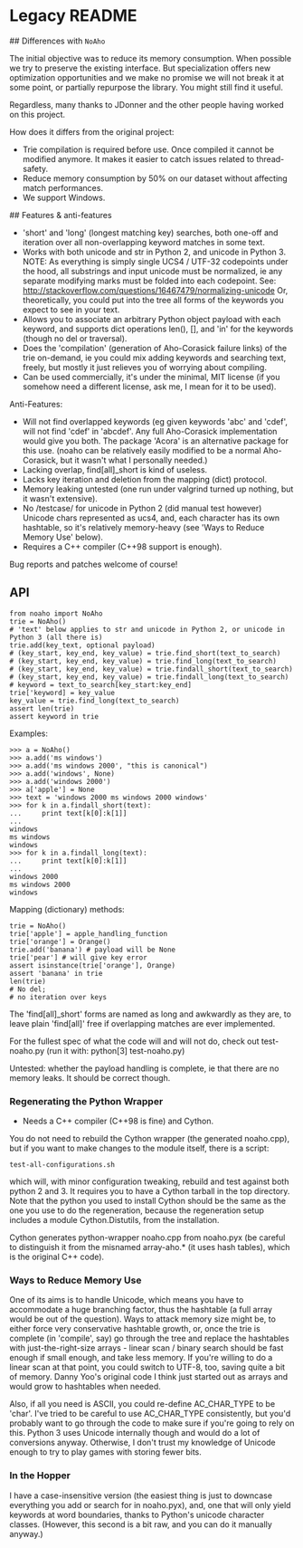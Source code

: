 # Legacy README


## Differences with `NoAho`

The initial objective was to reduce its memory consumption. When possible we
try to preserve the existing interface. But specialization offers new
optimization opportunities and we make no promise we will not break it at some
point, or partially repurpose the library. You might still find it useful.

Regardless, many thanks to JDonner and the other people having worked on this
project.

How does it differs from the original project:

- Trie compilation is required before use. Once compiled it cannot be modified
  anymore. It makes it easier to catch issues related to thread-safety.
- Reduce memory consumption by 50% on our dataset without affecting match
  performances.
- We support Windows.


## Features & anti-features

- 'short' and 'long' (longest matching key) searches, both one-off and
  iteration over all non-overlapping keyword matches in some text.
- Works with both unicode and str in Python 2, and unicode in Python 3.  NOTE:
  As everything is simply single UCS4 / UTF-32 codepoints under the hood, all
  substrings and input unicode must be normalized, ie any separate modifying
  marks must be folded into each codepoint. See:
     http://stackoverflow.com/questions/16467479/normalizing-unicode
  Or, theoretically, you could put into the tree all forms of the
  keywords you expect to see in your text.
- Allows you to associate an arbitrary Python object payload with each
  keyword, and supports dict operations len(), [], and 'in' for the
  keywords (though no del or traversal).
- Does the 'compilation' (generation of Aho-Corasick failure links) of
  the trie on-demand, ie you could mix adding keywords and searching
  text, freely, but mostly it just relieves you of worrying about
  compiling.
- Can be used commercially, it's under the minimal, MIT license (if you
  somehow need a different license, ask me, I mean for it to be used).

Anti-Features:
- Will not find overlapped keywords (eg given keywords 'abc' and 'cdef', will
  not find 'cdef' in 'abcdef'. Any full Aho-Corasick implementation would give
  you both. The package 'Acora' is an alternative package for this use.  (noaho
  can be relatively easily modified to be a normal Aho-Corasick, but it wasn't
  what I personally needed.)
- Lacking overlap, find[all]_short is kind of useless.
- Lacks key iteration and deletion from the mapping (dict) protocol.
- Memory leaking untested (one run under valgrind turned up nothing, but it
  wasn't extensive).
- No /testcase/ for unicode in Python 2 (did manual test however)
  Unicode chars represented as ucs4, and, each character has its own hashtable,
  so it's relatively memory-heavy (see 'Ways to Reduce Memory Use' below).
- Requires a C++ compiler (C++98 support is enough).

Bug reports and patches welcome of course!


## API

```python3
from noaho import NoAho
trie = NoAho()
# 'text' below applies to str and unicode in Python 2, or unicode in Python 3 (all there is)
trie.add(key_text, optional payload)
# (key_start, key_end, key_value) = trie.find_short(text_to_search)
# (key_start, key_end, key_value) = trie.find_long(text_to_search)
# (key_start, key_end, key_value) = trie.findall_short(text_to_search)
# (key_start, key_end, key_value) = trie.findall_long(text_to_search)
# keyword = text_to_search[key_start:key_end]
trie['keyword] = key_value
key_value = trie.find_long(text_to_search)
assert len(trie)
assert keyword in trie
```

Examples:
```python3
>>> a = NoAho()
>>> a.add('ms windows')
>>> a.add('ms windows 2000', "this is canonical")
>>> a.add('windows', None)
>>> a.add('windows 2000')
>>> a['apple'] = None
>>> text = 'windows 2000 ms windows 2000 windows'
>>> for k in a.findall_short(text):
...     print text[k[0]:k[1]]
...
windows
ms windows
windows
>>> for k in a.findall_long(text):
...     print text[k[0]:k[1]]
...
windows 2000
ms windows 2000
windows
```

Mapping (dictionary) methods:

```python3
trie = NoAho()
trie['apple'] = apple_handling_function
trie['orange'] = Orange()
trie.add('banana') # payload will be None
trie['pear'] # will give key error
assert isinstance(trie['orange'], Orange)
assert 'banana' in trie
len(trie)
# No del;
# no iteration over keys
```

The 'find[all]_short' forms are named as long and awkwardly as they are,
to leave plain 'find[all]' free if overlapping matches are ever implemented.


For the fullest spec of what the code will and will not do, check out
test-noaho.py (run it with: python[3] test-noaho.py)

Untested: whether the payload handling is complete, ie that there are no
memory leaks. It should be correct though.


### Regenerating the Python Wrapper

- Needs a C++ compiler (C++98 is fine) and Cython.

You do not need to rebuild the Cython wrapper (the generated noaho.cpp), but if
you want to make changes to the module itself, there is a script:

```
test-all-configurations.sh
```

which will, with minor configuration tweaking, rebuild and test against both
python 2 and 3. It requires you to have a Cython tarball in the top directory.
Note that the python you used to install Cython should be the same as the one
you use to do the regeneration, because the regeneration setup includes a module
Cython.Distutils, from the installation.

Cython generates python-wrapper noaho.cpp from noaho.pyx (be careful
to distinguish it from the misnamed array-aho.* (it uses hash tables),
which is the original C++ code).

### Ways to Reduce Memory Use

One of its aims is to handle Unicode, which means you have to accommodate a huge
branching factor, thus the hashtable (a full array would be out of the
question). Ways to attack memory size might be, to either force very
conservative hashtable growth, or, once the trie is complete (in 'compile', say)
go through the tree and replace the hashtables with just-the-right-size arrays -
linear scan / binary search should be fast enough if small enough, and take less
memory. If you're willing to do a linear scan at that point, you could switch to
UTF-8, too, saving quite a bit of memory. Danny Yoo's original code I think just
started out as arrays and would grow to hashtables when needed.

Also, if all you need is ASCII, you could re-define AC_CHAR_TYPE to be 'char'.
I've tried to be careful to use AC_CHAR_TYPE consistently, but you'd probably
want to go through the code to make sure if you're going to rely on this. Python
3 uses Unicode internally though and would do a lot of conversions anyway.
Otherwise, I don't trust my knowledge of Unicode enough to try to play games
with storing fewer bits.

### In the Hopper

I have a case-insensitive version (the easiest thing is just to downcase
everything you add or search for in noaho.pyx), and, one that will only yield
keywords at word boundaries, thanks to Python's unicode character classes.
(However, this second is a bit raw, and you can do it manually anyway.)
